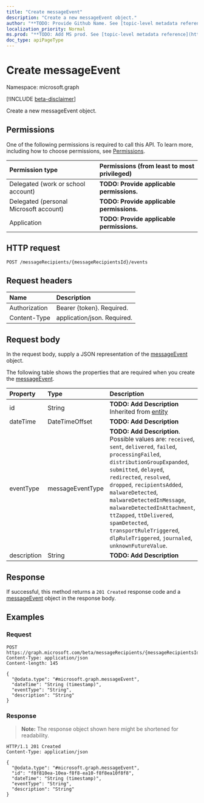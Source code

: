 ```yaml
---
title: "Create messageEvent"
description: "Create a new messageEvent object."
author: "**TODO: Provide Github Name. See [topic-level metadata reference](https://msgo.azurewebsites.net/add/document/guidelines/metadata.html#topic-level-metadata)**"
localization_priority: Normal
ms.prod: "**TODO: Add MS prod. See [topic-level metadata reference](https://msgo.azurewebsites.net/add/document/guidelines/metadata.html#topic-level-metadata)**"
doc_type: apiPageType
---
```


# Create messageEvent
Namespace: microsoft.graph

[!INCLUDE [beta-disclaimer](../../includes/beta-disclaimer.md)]

Create a new messageEvent object.

## Permissions
One of the following permissions is required to call this API. To learn more, including how to choose permissions, see [Permissions](/graph/permissions-reference).

|Permission type|Permissions (from least to most privileged)|
|:---|:---|
|Delegated (work or school account)|**TODO: Provide applicable permissions.**|
|Delegated (personal Microsoft account)|**TODO: Provide applicable permissions.**|
|Application|**TODO: Provide applicable permissions.**|

## HTTP request

<!-- {
  "blockType": "ignored"
}
-->
``` http
POST /messageRecipients/{messageRecipientsId}/events
```

## Request headers
|Name|Description|
|:---|:---|
|Authorization|Bearer {token}. Required.|
|Content-Type|application/json. Required.|

## Request body
In the request body, supply a JSON representation of the [messageEvent](../resources/messageevent.md) object.

The following table shows the properties that are required when you create the [messageEvent](../resources/messageevent.md).

|Property|Type|Description|
|:---|:---|:---|
|id|String|**TODO: Add Description** Inherited from [entity](../resources/entity.md)|
|dateTime|DateTimeOffset|**TODO: Add Description**|
|eventType|messageEventType|**TODO: Add Description**. Possible values are: `received`, `sent`, `delivered`, `failed`, `processingFailed`, `distributionGroupExpanded`, `submitted`, `delayed`, `redirected`, `resolved`, `dropped`, `recipientsAdded`, `malwareDetected`, `malwareDetectedInMessage`, `malwareDetectedInAttachment`, `ttZapped`, `ttDelivered`, `spamDetected`, `transportRuleTriggered`, `dlpRuleTriggered`, `journaled`, `unknownFutureValue`.|
|description|String|**TODO: Add Description**|



## Response

If successful, this method returns a `201 Created` response code and a [messageEvent](../resources/messageevent.md) object in the response body.

## Examples

### Request
<!-- {
  "blockType": "request",
  "name": "create_messageevent_from_messageevents"
}
-->
``` http
POST https://graph.microsoft.com/beta/messageRecipients/{messageRecipientsId}/events
Content-Type: application/json
Content-length: 145

{
  "@odata.type": "#microsoft.graph.messageEvent",
  "dateTime": "String (timestamp)",
  "eventType": "String",
  "description": "String"
}
```


### Response
>**Note:** The response object shown here might be shortened for readability.
<!-- {
  "blockType": "response",
  "truncated": true,
  "@odata.type": "microsoft.graph.messageEvent"
}
-->
``` http
HTTP/1.1 201 Created
Content-Type: application/json

{
  "@odata.type": "#microsoft.graph.messageEvent",
  "id": "f8f810ea-10ea-f8f8-ea10-f8f8ea10f8f8",
  "dateTime": "String (timestamp)",
  "eventType": "String",
  "description": "String"
}
```

